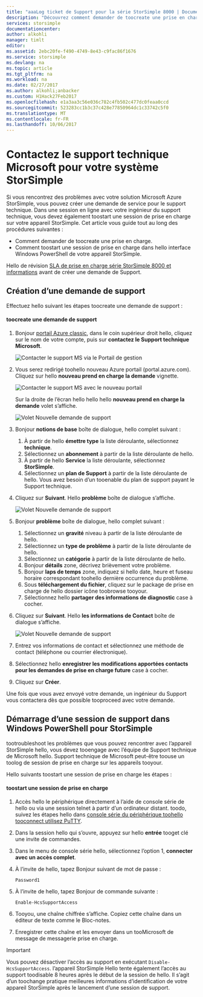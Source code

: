 ```yaml
---
title: "aaaLog ticket de Support pour la série StorSimple 8000 | Documents Microsoft"
description: "Découvrez comment demander de toocreate une prise en charge et démarrer une session de support sur votre appareil StorSimple."
services: storsimple
documentationcenter: 
author: alkohli
manager: timlt
editor: 
ms.assetid: 2ebc20fe-f490-4749-8e43-c9fac86f1676
ms.service: storsimple
ms.devlang: na
ms.topic: article
ms.tgt_pltfrm: na
ms.workload: na
ms.date: 02/27/2017
ms.author: alkohli;anbacker
ms.custom: H1Hack27Feb2017
ms.openlocfilehash: e1a3aa3c56e036c782c4fb502c477dc0feaa0ccd
ms.sourcegitcommit: 523283cc1b3c37c428e77850964dc1c33742c5f0
ms.translationtype: MT
ms.contentlocale: fr-FR
ms.lasthandoff: 10/06/2017
---
```

# <a name="contact-microsoft-support-for-your-storsimple"></a>Contactez le support technique Microsoft pour votre système StorSimple
Si vous rencontrez des problèmes avec votre solution Microsoft Azure StorSimple, vous pouvez créer une demande de service pour le support technique. Dans une session en ligne avec votre ingénieur du support technique, vous devez également toostart une session de prise en charge sur votre appareil StorSimple. Cet article vous guide tout au long des procédures suivantes :

* Comment demander de toocreate une prise en charge.
* Comment toostart une session de prise en charge dans hello interface Windows PowerShell de votre appareil StorSimple.

Hello de révision [SLA de prise en charge série StorSimple 8000 et informations](https://msdn.microsoft.com/library/mt433077.aspx) avant de créer une demande de Support.

## <a name="create-a-support-request"></a>Création d’une demande de support
Effectuez hello suivant les étapes toocreate une demande de support :

#### <a name="toocreate-a-support-request"></a>toocreate une demande de support
1. Bonjour [portail Azure classic](https://manage.windowsazure.com/), dans le coin supérieur droit hello, cliquez sur le nom de votre compte, puis sur **contactez le Support technique Microsoft**.
   
    ![Contacter le support MS via le Portail de gestion](./media/storsimple-contact-microsoft-support/Ibiza1.png)
2. Vous serez redirigé toohello nouveau Azure portail (portal.azure.com). Cliquez sur hello **nouveau prend en charge la demande** vignette.
   
    ![Contacter le support MS avec le nouveau portail](./media/storsimple-contact-microsoft-support/Ibiza2.png)
   
    Sur la droite de l’écran hello hello hello **nouveau prend en charge la demande** volet s’affiche. 
   
    ![Volet Nouvelle demande de support](./media/storsimple-contact-microsoft-support/Ibiza3a.png)
3. Bonjour **notions de base** boîte de dialogue, hello complet suivant :                                
   
   1. À partir de hello **émettre type** la liste déroulante, sélectionnez **technique**.
   2. Sélectionnez un **abonnement** à partir de la liste déroulante de hello.
   3. À partir de hello **Service** la liste déroulante, sélectionnez **StorSimple**. 
   4. Sélectionnez un **plan de Support** à partir de la liste déroulante de hello. Vous avez besoin d’un tooenable du plan de support payant le Support technique.
4. Cliquez sur **Suivant**. Hello **problème** boîte de dialogue s’affiche.
   
    ![Volet Nouvelle demande de support](./media/storsimple-contact-microsoft-support/Ibiza5a.png) 
5. Bonjour **problème** boîte de dialogue, hello complet suivant :
   
   1. Sélectionnez un **gravité** niveau à partir de la liste déroulante de hello.
   2. Sélectionnez un **type de problème** à partir de la liste déroulante de hello.
   3. Sélectionnez un **catégorie** à partir de la liste déroulante de hello. 
   4. Bonjour **détails** zone, décrivez brièvement votre problème.
   5. Bonjour **laps de temps** zone, indiquez si hello date, heure et fuseau horaire correspondant toohello dernière occurrence du problème.
   6. Sous **téléchargement du fichier**, cliquez sur le package de prise en charge de hello dossier icône toobrowse tooyour.
   7. Sélectionnez hello **partager des informations de diagnostic** case à cocher.
6. Cliquez sur **Suivant**. Hello **les informations de Contact** boîte de dialogue s’affiche.
   
    ![Volet Nouvelle demande de support](./media/storsimple-contact-microsoft-support/Ibiza6a.png) 
7. Entrez vos informations de contact et sélectionnez une méthode de contact (téléphone ou courrier électronique). 
8. Sélectionnez hello **enregistrer les modifications apportées contacts pour les demandes de prise en charge future** case à cocher.
9. Cliquez sur **Créer**.

Une fois que vous avez envoyé votre demande, un ingénieur du Support vous contactera dès que possible tooproceed avec votre demande.

## <a name="start-a-support-session-in-windows-powershell-for-storsimple"></a>Démarrage d’une session de support dans Windows PowerShell pour StorSimple
tootroubleshoot les problèmes que vous pouvez rencontrer avec l’appareil StorSimple hello, vous devez tooengage avec l’équipe de Support technique de Microsoft hello. Support technique de Microsoft peut-être toouse un toolog de session de prise en charge sur les appareils tooyour. 

Hello suivants toostart une session de prise en charge les étapes :

#### <a name="toostart-a-support-session"></a>toostart une session de prise en charge
1. Accès hello le périphérique directement à l’aide de console série de hello ou via une session telnet à partir d’un ordinateur distant. toodo, suivez les étapes hello dans [console série du périphérique toohello tooconnect utilisez PuTTY](storsimple-deployment-walkthrough.md#use-putty-to-connect-to-the-device-serial-console).
2. Dans la session hello qui s’ouvre, appuyez sur hello **entrée** tooget clé une invite de commandes.
3. Dans le menu de console série hello, sélectionnez l’option 1, **connecter avec un accès complet**.
4. À l’invite de hello, tapez Bonjour suivant de mot de passe : 
   
    `Password1`
5. À l’invite de hello, tapez Bonjour de commande suivante :
   
    `Enable-HcsSupportAccess`
6. Tooyou, une chaîne chiffrée s’affiche. Copiez cette chaîne dans un éditeur de texte comme le Bloc-notes.
7. Enregistrer cette chaîne et les envoyer dans un tooMicrosoft de message de messagerie prise en charge. 

> [!IMPORTANT]
> Vous pouvez désactiver l’accès au support en exécutant `Disable-HcsSupportAccess`. l’appareil StorSimple Hello tente également l’accès au support toodisable 8 heures après le début de la session de hello. Il s’agit d’un toochange pratique meilleures informations d’identification de votre appareil StorSimple après le lancement d’une session de support.
> 
> 

